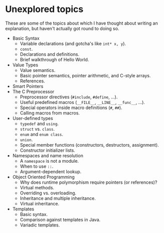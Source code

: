 Unexplored topics
=================

These are some of the topics about which I have thought about writing an
explanation, but haven't actually got round to doing so.

  * Basic Syntax
    * Variable declarations (and gotcha's like `int* x, y`).
    * `const`.
    * Declarations and definitions.
    * Brief walkthrough of Hello World.
  * Value Types
    * Value semantics.
    * Basic pointer semantics, pointer arithmetic, and C-style arrays.
    * References.
  * Smart Pointers
  * The C Preprocessor
    * Preprocessor directives (`#include`, `#define`, ...).
    * Useful predefined macros (`__FILE__`, `__LINE__`, `__func__`, ...).
    * Special operators inside macro definitions (`#`, `##`).
    * Calling macros from macros.
  * User-defined types
    * `typedef` and `using`.
    * `struct` vs. `class`.
    * `enum` and `enum class`.
    * `union`.
    * Special member functions (constructors, destructors, assignment).
    * Constructor initializer lists.
  * Namespaces and name resolution
    * A `namespace` is not a module.
    * When to use `::`.
    * Argument-dependent lookup.
  * Object Oriented Programming
    * Why does runtime polymorphism require pointers (or references)?
    * Virtual methods.
    * Overriding vs. overloading.
    * Inheritance and multiple inheritance.
    * Virtual inheritance.
  * Templates
    * Basic syntax.
    * Comparison against templates in Java.
    * Variadic templates.
